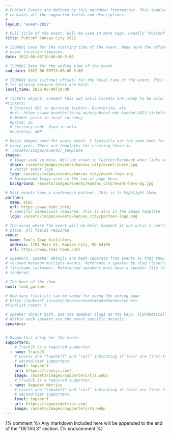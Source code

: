 ```yaml
---
# PubConf Events are defined by this markdown frontmatter. This template
# contains all the supported fields and descriptions.
#
layout: "event-2022"

# Full title of the event. Will be used in meta tags. Usually "PubConf City Year"
title: PubConf Kansas City 2022

# ISO8601 Date for the starting time of the event. Make sure the offset is in the
# event location timezone.
date: 2022-08-09T18:00:00-5:00

# ISO8601 Date for the ending time of the event.
end_date: 2022-08-09T23:00:00-5:00

# ISO8601 Date (without offset) for the local time of the event. This is used
# for display because dates are hard.
local_time: 2022-08-09T18:00

# Tickets object. Comment this out until tickets are ready to be sold.
#tickets:
  # External URL to purchase tickets. Eventbrite, etc.
  #url: https://www.eventbrite.co.uk/e/pubconf-ndc-london-2022-tickets-325609164777
  # Number price in local currency
  #price: 25
  # Currency code. Used in meta.
  #currency: GBP

# Basic images used for every event. I typically use the same ones for a location
# every year. There are templates for creating these in
# `/assets/images/events/_template`
images:
  # Image used in meta. Will be shown in Twitter/Facebook when links are shared.
  share: /assets/images/events/kansas_city/event-share.jpg
  # Vector event logo
  logo: /assets/images/events/kansas_city/event-logo.svg
  # Background Image used in the top-of-page hero.
  background: /assets/images/events/kansas_city/event-hero-bg.jpg

# Most events have a conference partner. This is to highlight them.
partner:
  name: KCDC
  url: https://www.kcdc.info/
  # Specific dimensions required. This is also in the image template.
  logo: /assets/images/events/kansas_city/partner-logo.png

# The venue where the event will be held. Comment it out until a contract is in
# place. All fields required.
venue:
  name: Tom's Town Distillery
  address: 1701 Main St, Kansas City, MO 64108
  url: https://www.toms-town.com/

# Speakers. Speaker details are kept separate from events so that they can be
# re-used between multiple events. Reference a speaker by slug (lowercase,
# firstname_lastname). Referenced speakers must have a speaker file to be
# rendered.

# The host of the show
host: todd_gardner

# How many finalists can be voted for using the voting page
# https://pubconf.io/vote/?event=<eventName>&hash=<secret>
#finalist_count: 3

# Speaker object hash. Use the speaker slugs as the keys, alphabetically listed.
# Within each speaker are the event-specific details.
speakers:


# Supporters array for the event.
supporters:
    # TrackJS is a required supporter.
  - name: TrackJS
    # Levels are "topshelf" and "rail" indicating if their are first-tier or
    # second-tier supporters.
    level: topshelf
    url: https://trackjs.com/
    image: /assets/images/supporters/tjs.webp
    # TrackJS is a required supporter.
  - name: Request Metrics
    # Levels are "topshelf" and "rail" indicating if their are first-tier or
    # second-tier supporters.
    level: topshelf
    url: https://requestmetrics.com/
    image: /assets/images/supporters/rm.webp
---
```


{% comment %}
Any markdown included here will be appended to the end of the "DETAILS" section.
{% endcomment %}

